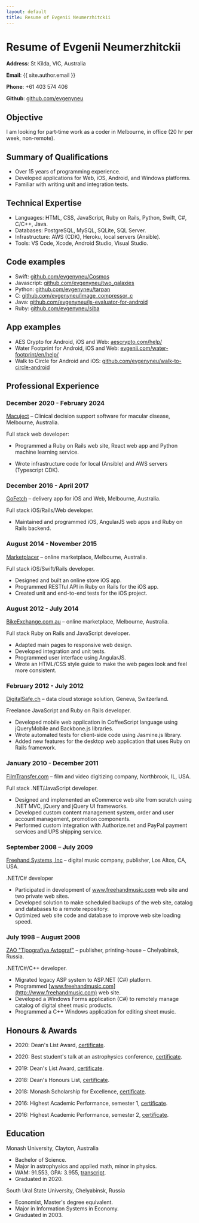 ```yaml
---
layout: default
title: Resume of Evgenii Neumerzhitckii
---
```


# Resume of Evgenii Neumerzhitckii

**Address**: St Kilda, VIC, Australia

**Email**: {{ site.author.email }}

**Phone**: +61 403 574 406

**Github**: [github.com/evgenyneu](https://github.com/evgenyneu)



## Objective

I am looking for part-time work as a coder in Melbourne, in office (20 hr per week, non-remote).



## Summary of Qualifications

* Over 15 years of programming experience.
* Developed applications for Web, iOS, Android, and Windows platforms.
* Familiar with writing unit and integration tests.


## Technical Expertise

* Languages: HTML, CSS, JavaScript, Ruby on Rails, Python, Swift, C#, C/C++, Java.
* Databases: PostgreSQL, MySQL, SQLite, SQL Server.
* Infrastructure: AWS (CDK), Heroku, local servers (Ansible).
* Tools: VS Code, Xcode, Android Studio, Visual Studio.



## Code examples

* Swift: [github.com/evgenyneu/Cosmos](https://github.com/evgenyneu/Cosmos)
* Javascript: [github.com/evgenyneu/two_galaxies](https://github.com/evgenyneu/two_galaxies)
* Python: [github.com/evgenyneu/tarpan](https://github.com/evgenyneu/tarpan)
* C: [github.com/evgenyneu/image_compressor_c](https://github.com/evgenyneu/image_compressor_c)
* Java: [github.com/evgenyneu/js-evaluator-for-android](https://github.com/evgenyneu/js-evaluator-for-android)
* Ruby: [github.com/evgenyneu/siba](https://github.com/evgenyneu/siba)


## App examples

* AES Crypto for Android, iOS and Web: [aescrypto.com/help/](http://aescrypto.com/help/)
* Water Footprint for Android, iOS and Web: [evgenii.com/water-footprint/en/help/](https://evgenii.com/water-footprint/en/help/)
* Walk to Circle for Android and iOS: [github.com/evgenyneu/walk-to-circle-android](https://github.com/evgenyneu/walk-to-circle-android)



## Professional Experience

### December 2020 - February 2024

[Macuject](https://www.macuject.com/) – Clinical decision support software for
macular disease, Melbourne, Australia.

Full stack web developer:

* Programmed a Ruby on Rails web site, React web app and Python machine learning service.

* Wrote infrastructure code for local (Ansible) and AWS servers (Typescript CDK).


### December 2016 - April 2017

[GoFetch](http://www.go-fetch.com.au) – delivery app for iOS and Web, Melbourne, Australia.

Full stack iOS/Rails/Web developer.

* Maintained and programmed iOS, AngularJS web apps and Ruby on Rails backend.


### August 2014 - November 2015

[Marketplacer](http://marketplacer.com) – online marketplace, Melbourne, Australia.

Full stack iOS/Swift/Rails developer.

* Designed and built an online store iOS app.
* Programmed RESTful API in Ruby on Rails for the iOS app.
* Created unit and end-to-end tests for the iOS project.


### August 2012 - July 2014

[BikeExchange.com.au](http://bikeexchange.com.au) – online marketplace, Melbourne, Australia.

Full stack Ruby on Rails and JavaScript developer.

* Adapted main pages to responsive web design.
* Developed integration and unit tests.
* Programmed user interface using AngularJS.
* Wrote an HTML/CSS style guide to make the web pages look and feel more consistent.


### February 2012 - July 2012

[DigitalSafe.ch](http://digitalsafe.ch) – data cloud storage solution, Geneva, Switzerland.

Freelance JavaScript and Ruby on Rails developer.

* Developed mobile web application in CoffeeScript language using jQueryMobile and Backbone.js libraries.
* Wrote automated tests for client-side code using Jasmine.js library.
* Added new features for the desktop web application that uses Ruby on Rails framework.



### January 2010 - December 2011

[FilmTransfer.com](http://filmtransfer.com) – film and video digitizing company, Northbrook, IL, USA.

Full stack .NET/JavaScript developer.

* Designed and implemented an eCommerce web site from scratch using .NET MVC, jQuery and jQuery UI frameworks.
* Developed custom content management system, order and user account management, promotion components.
* Performed custom integration with Authorize.net and PayPal payment services and UPS shipping service.


### September 2008 – July 2009

[Freehand Systems, Inc](http://www.freehandmusic.com) – digital music company, publisher, Los Altos, CA, USA.

.NET/C# developer

* Participated in development of www.freehandmusic.com web site and two private web sites.
* Developed solution to make scheduled backups of the web site, catalog and databases to a remote repository.
* Optimized web site code and database to improve web site loading speed.



### July 1998 – August 2008

[ZAO "Tipografiya Avtograf"](http://www.bookmusic.ru) – publisher, printing-house – Chelyabinsk, Russia.

.NET/C#/C++ developer.

* Migrated legacy ASP system to ASP.NET (C#) platform.
* Programmed [www.freehandmusic.com](http://www.freehandmusic.com) web site.
* Developed a Windows Forms application (C#) to remotely manage catalog of digital sheet music products.
* Programmed a C++ Windows application for editing sheet music.


## Honours & Awards

* 2020: Dean's List Award, [certificate](/image/resume/awards/2020/2020_monash_deans_list_award_evgenii_neumerzhitckii.pdf).

* 2020: Best student's talk at an astrophysics conference, [certificate](/image/resume/awards/2020/anita_2020_evgenii_neumerzhitckii.jpg).

* 2019: Dean's List Award, [certificate](/image/resume/awards/2019/2019_monash_deans_list_award_evgenii_neumerhitckii.jpg).

* 2018: Dean's Honours List, [certificate](/image/resume/awards/2018/2018_monash_deans_honours_list_award_evgenii_neumerhitckii.jpg).

* 2018: Monash Scholarship for Excellence, [certificate](/image/resume/awards/2018/2018_monash_scholarship_for_excellence_evgenii_neumerhitckii.jpg).

* 2016: Highest Academic Performance, semester 1, [certificate](/image/resume/awards/2016/highest_performance_award_semester2_2016.jpg).

* 2016: Highest Academic Performance, semester 2, [certificate](/image/resume/awards/2016/highest_performance_award_semester1_2016.jpg).



## Education

Monash University, Clayton, Australia

* Bachelor of Science.
* Major in astrophysics and applied math, minor in physics.
* WAM: 91.553, GPA: 3.955, [transcript](https://www.myequals.net/sharelink/d32d6b00-6f9f-4293-9fc9-6fa5b22c3709/151ae646-0174-41f3-9ea6-9f841d68f269).
* Graduated in 2020.


South Ural State University, Chelyabinsk, Russia

* Economist, Master's degree equivalent.
* Major in Information Systems in Economy.
* Graduated in 2003.
